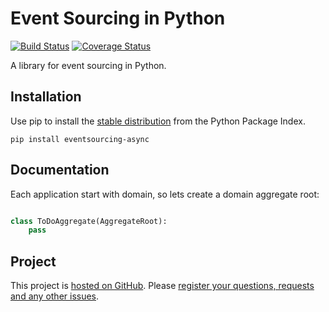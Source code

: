 # Event Sourcing in Python

[![Build Status](https://secure.travis-ci.org/johnbywater/eventsourcing.png)](https://travis-ci.org/laskoviymishka/cqrs-eventsource)
[![Coverage Status](https://coveralls.io/repos/github/johnbywater/eventsourcing/badge.svg)](https://coveralls.io/github/laskoviymishka/cqrs-eventsource)

A library for event sourcing in Python.

## Installation

Use pip to install the [stable distribution](https://pypi.python.org/pypi/eventsourcing-async) from
the Python Package Index.

    pip install eventsourcing-async


## Documentation

Each application start with domain, so lets create a domain aggregate root:

```python

class ToDoAggregate(AggregateRoot):
    pass

```


## Project

This project is [hosted on GitHub](https://github.com/laskoviymishka/cqrs-eventsource).
Please [register your questions, requests and any other issues](https://github.com/laskoviymishka/cqrs-eventsource/issues).
